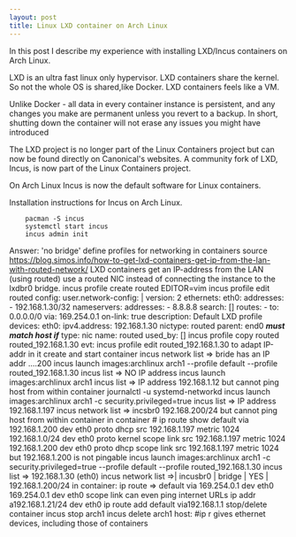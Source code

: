 ```yaml
---
layout: post
title: Linux LXD container on Arch Linux
---
```


In this post I describe my experience with installing LXD/Incus containers on Arch Linux.

LXD is an ultra fast linux only hypervisor. LXD containers share the kernel.
So not the whole OS is shared,like Docker.
LXD containers feels like a VM.

Unlike Docker - all data in every container instance is persistent, and any changes you make are permanent unless you revert to a backup. In short, shutting down the container will not erase any issues you might have introduced

The LXD project is no longer part of the Linux Containers project but can now be found directly on Canonical's websites.
A community fork of LXD, Incus, is now part of the Linux Containers project.

On Arch Linux Incus is now the default software for Linux containers.


Installation instructions for Incus on Arch Linux.
```
    pacman -S incus
    systemctl start incus
    incus admin init
```
Answer: 'no bridge'
    define profiles for networking in containers
        source
            https://blog.simos.info/how-to-get-lxd-containers-get-ip-from-the-lan-with-routed-network/
            LXD containers get an IP-address from the LAN (using routed)
        use a routed NIC instead of connecting the instance to the lxdbr0 bridge.
        incus profile create routed
        EDITOR=vim incus profile edit routed
            config:
              user.network-config: |
                version: 2
                ethernets:
                    eth0:
                        addresses:
                        - 192.168.1.30/32
                        nameservers:
                            addresses:
                            - 8.8.8.8
                            search: []
                        routes:
                        -   to: 0.0.0.0/0
                            via: 169.254.0.1
                            on-link: true
            description: Default LXD profile
            devices:
              eth0:
                ipv4.address: 192.168.1.30
                nictype: routed
                parent: end0 ***must match host if***
                type: nic
            name: routed
            used_by: []
        incus profile copy routed routed_192.168.1.30
        evt: incus profile edit routed_192.168.1.30 to adapt IP-addr in it
    create and start container
        incus network list => bride has an IP addr ....200
        incus launch images:archlinux arch1 --profile default --profile routed_192.168.1.30
            incus list => NO IP address
        incus launch images:archlinux arch1
            incus list => IP address 192.168.1.12
            but cannot ping host from within container
            journalctl -u systemd-networkd
        incus  launch images:archlinux arch1 -c security.privileged=true
            incus list => IP address 192.168.1.197
            incus network list => incsbr0 192.168.200/24
            but cannot ping host from within container
            in container # ip route show
                default via 192.168.1.200 dev eth0 proto dhcp src 192.168.1.197 metric 1024
                192.168.1.0/24 dev eth0 proto kernel scope link src 192.168.1.197 metric 1024
                192.168.1.200 dev eth0 proto dhcp scope link src 192.168.1.197 metric 1024
                but 192.168.1.200 is not pingable
        incus  launch images:archlinux arch1 -c security.privileged=true --profile default --profile routed_192.168.1.30
            incus list => 192.168.1.30 (eth0)
            incus network list =>| incusbr0        | bridge   | YES     | 192.168.1.200/24
            in container: ip route => default via 169.254.0.1 dev eth0
            169.254.0.1 dev eth0 scope link
            can even ping internet URLs
        ip addr a192.168.1.21/24  dev eth0
        ip route add default  via192.168.1.1
    stop/delete container
        incus stop arch1
        incus delete arch1
    host: #ip r
        gives ethernet devices, including those of containers

